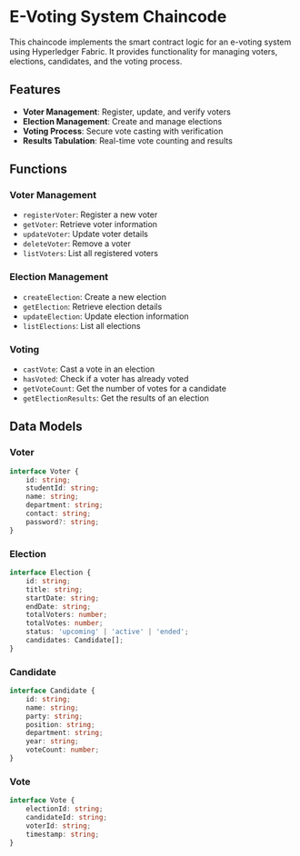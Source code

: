 # E-Voting System Chaincode

This chaincode implements the smart contract logic for an e-voting system using Hyperledger Fabric. It provides functionality for managing voters, elections, candidates, and the voting process.

## Features

- **Voter Management**: Register, update, and verify voters
- **Election Management**: Create and manage elections
- **Voting Process**: Secure vote casting with verification
- **Results Tabulation**: Real-time vote counting and results

## Functions

### Voter Management
- `registerVoter`: Register a new voter
- `getVoter`: Retrieve voter information
- `updateVoter`: Update voter details
- `deleteVoter`: Remove a voter
- `listVoters`: List all registered voters

### Election Management
- `createElection`: Create a new election
- `getElection`: Retrieve election details
- `updateElection`: Update election information
- `listElections`: List all elections

### Voting
- `castVote`: Cast a vote in an election
- `hasVoted`: Check if a voter has already voted
- `getVoteCount`: Get the number of votes for a candidate
- `getElectionResults`: Get the results of an election

## Data Models

### Voter
```typescript
interface Voter {
    id: string;
    studentId: string;
    name: string;
    department: string;
    contact: string;
    password?: string;
}
```

### Election
```typescript
interface Election {
    id: string;
    title: string;
    startDate: string;
    endDate: string;
    totalVoters: number;
    totalVotes: number;
    status: 'upcoming' | 'active' | 'ended';
    candidates: Candidate[];
}
```

### Candidate
```typescript
interface Candidate {
    id: string;
    name: string;
    party: string;
    position: string;
    department: string;
    year: string;
    voteCount: number;
}
```

### Vote
```typescript
interface Vote {
    electionId: string;
    candidateId: string;
    voterId: string;
    timestamp: string;
}
```
